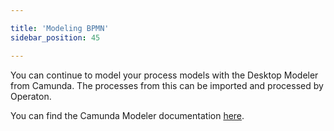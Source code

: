 ```yaml
---

title: 'Modeling BPMN'
sidebar_position: 45

---
```


You can continue to model your process models with the Desktop Modeler from Camunda. The processes from this can be imported and processed by Operaton.

You can find the Camunda Modeler documentation [here](https://docs.camunda.io/docs/components/modeler/about-modeler/).
